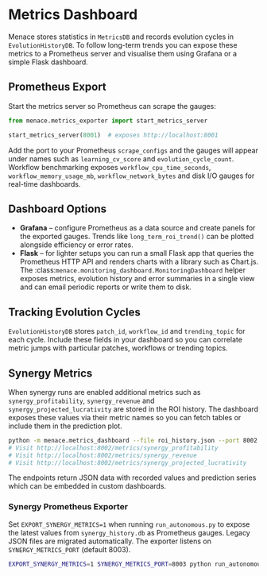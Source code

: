 # Metrics Dashboard

Menace stores statistics in `MetricsDB` and records evolution cycles in
`EvolutionHistoryDB`. To follow long-term trends you can expose these
metrics to a Prometheus server and visualise them using Grafana or a
simple Flask dashboard.

## Prometheus Export

Start the metrics server so Prometheus can scrape the gauges:

```python
from menace.metrics_exporter import start_metrics_server

start_metrics_server(8001)  # exposes http://localhost:8001
```

Add the port to your Prometheus `scrape_configs` and the gauges will
appear under names such as `learning_cv_score` and
`evolution_cycle_count`. Workflow benchmarking exposes
`workflow_cpu_time_seconds`, `workflow_memory_usage_mb`,
`workflow_network_bytes` and disk I/O gauges for real-time dashboards.

## Dashboard Options

* **Grafana** – configure Prometheus as a data source and create panels
  for the exported gauges. Trends like `long_term_roi_trend()` can be
  plotted alongside efficiency or error rates.
* **Flask** – for lighter setups you can run a small Flask app that
  queries the Prometheus HTTP API and renders charts with a library such
  as Chart.js. The :class:`menace.monitoring_dashboard.MonitoringDashboard`
  helper exposes metrics, evolution history and error summaries in a
  single view and can email periodic reports or write them to disk.

## Tracking Evolution Cycles

`EvolutionHistoryDB` stores `patch_id`, `workflow_id` and
`trending_topic` for each cycle. Include these fields in your dashboard
so you can correlate metric jumps with particular patches, workflows or
trending topics.

## Synergy Metrics

When synergy runs are enabled additional metrics such as
`synergy_profitability`, `synergy_revenue` and `synergy_projected_lucrativity` are stored in the
ROI history. The dashboard exposes these values via their metric names so you
can fetch tables or include them in the prediction plot.

```bash
python -m menace.metrics_dashboard --file roi_history.json --port 8002
# Visit http://localhost:8002/metrics/synergy_profitability
# Visit http://localhost:8002/metrics/synergy_revenue
# Visit http://localhost:8002/metrics/synergy_projected_lucrativity
```

The endpoints return JSON data with recorded values and prediction series which
can be embedded in custom dashboards.


### Synergy Prometheus Exporter

Set `EXPORT_SYNERGY_METRICS=1` when running `run_autonomous.py` to expose the
latest values from `synergy_history.db` as Prometheus gauges. Legacy JSON files
are migrated automatically. The exporter
listens on `SYNERGY_METRICS_PORT` (default 8003).

```bash
EXPORT_SYNERGY_METRICS=1 SYNERGY_METRICS_PORT=8003 python run_autonomous.py
```

